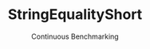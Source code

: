 ---
layout: default
title: StringEqualityShort
subtitle: Continuous Benchmarking
selected: String
expanded: Benchmarking
benchmark: /individual_results/StringEqualityShort.html
---